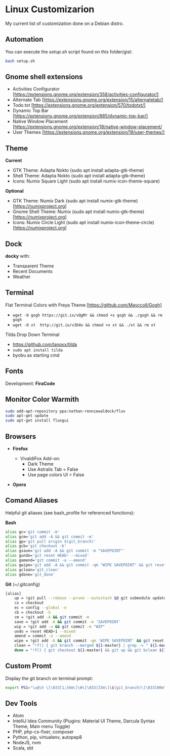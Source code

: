 # Linux Customizarion

My current list of customization done on a Debian distro.

## Automation

You can execute the *setup.sh* script found on this folder/gist:

```sh
bash setup.sh
```

## Gnome shell extensions

- Activities Configurator [https://extensions.gnome.org/extension/358/activities-configurator/]
- Alternate Tab [https://extensions.gnome.org/extension/15/alternatetab/]
- Todo.txt [https://extensions.gnome.org/extension/570/todotxt/]
- Dynamic Top Bar [https://extensions.gnome.org/extension/885/dynamic-top-bar/]
- Native Window Placement [https://extensions.gnome.org/extension/18/native-window-placement/
- User Themes [https://extensions.gnome.org/extension/19/user-themes/]

## Theme

**Current**
- GTK Theme: Adapta Nokto (sudo apt install adapta-gtk-theme)
- Shell Theme: Adapta Nokto (sudo apt install adapta-gtk-theme)
- Icons: Numix Square Light (sudo apt install numix-icon-theme-square)

**Optional**
- GTK Theme: Numix Dark (sudo apt install numix-gtk-theme) [https://numixproject.org]
- Gnome Shell Theme: Numix (sudo apt install numix-gtk-theme) [https://numixproject.org]
- Icons: Numix Circle Light (sudo apt install numix-icon-theme-circle) [https://numixproject.org]

## Dock

**docky** with:
- Transparent Theme
- Recent Documents
- Weather

## Terminal

Flat Terminal Colors with Freya Theme [https://github.com/Mayccoll/Gogh]
- `wget -O gogh https://git.io/vQgMr && chmod +x gogh && ./gogh && rm gogh`
- `wget -O xt  http://git.io/v3D4o && chmod +x xt && ./xt && rm xt`

Tilda Drop Down Terminal
- https://github.com/lanoxx/tilda
- `sudo apt install tilda`
- byobu as starting cmd

## Fonts

Development: **FiraCode**

## Monitor Color Warmith

```sh
sudo add-apt-repository ppa:nathan-renniewaldock/flux
sudo apt-get update
sudo apt-get install fluxgui
```

## Browsers

- **Firefox**
  - VivaldiFox Add-on:
    - Dark Theme
    - Use Astralis Tab = False
    - Use page colors UI = False
    
- **Opera**

## Comand Aliases

Helpful git aliases (see bash_profile for referenced functions):

**Bash**
```sh
alias gc='git commit -m'
alias gcm='git add -A && git commit -m'
alias gp='git pull origin $(git_branch)'
alias gcb='git checkout -b'
alias gsave='git add -A && git commit -m "SAVEPOINT"'
alias gundo='git reset HEAD~ --mixed'
alias gamend='git commit -a --amend'
alias gwipe='git add -A && git commit -qm "WIPE SAVEPOINT" && git reset HEAD~1 --hard'
alias gclean='git_clean'
alias gdone='git_done'
```

**Git** (~/.gitconfig)
```sh
[alias]
    up = !git pull --rebase --prune --autostash $@ git submodule update --init --recursive
    co = checkout
    ec = config --global -e
    cb = checkout -b
    cm = !git add -A && git commit -m
    save = !git add -A && git commit -m 'SAVEPOINT'
    wip = !git add -u && git commit -m "WIP"
    undo = reset HEAD~1 --mixed
    amend = commit -a --amend
    wipe = !git add -A && git commit -qm 'WIPE SAVEPOINT' && git reset HEAD~1 --hard
    clean = "!f() { git branch --merged ${1-master} | grep -v " ${1-master}$" | xargs -r git branch -d; }; f"
    done = "!f() { git checkout ${1-master} && git up && git bclean ${1-master}; }; f"
```

## Custom Promt

Display the git branch on terminal prompt:

```sh
export PS1="\u@\h \[\033[1;34m\]\W\[\033[33m\]\$(git_branch)\[\033[00m\] $ "
```

## Dev Tools

- Atom
- IntelliJ Idea Community (Plugins: Material UI Theme, Darcula Syntax Theme, Main menu Toggle)
- PHP, php-cs-fixer, composer
- Python, pip, virtualenv, autopep8
- NodeJS, nvm
- Scala, sbt